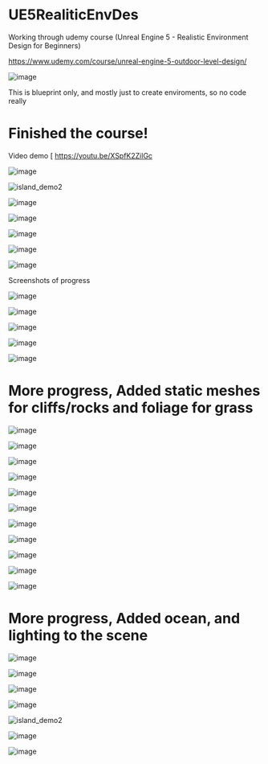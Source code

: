 # UE5RealiticEnvDes
Working through udemy course (Unreal Engine 5 - Realistic Environment Design for Beginners)

https://www.udemy.com/course/unreal-engine-5-outdoor-level-design/

![image](https://user-images.githubusercontent.com/3318539/180628106-1d472873-0100-45d9-a9b5-ab40a4dbfa76.png)

This is blueprint only, and mostly just to create enviroments, so no code really


# Finished the course!

Video demo
[
https://youtu.be/XSpfK2ZilGc

![image](https://user-images.githubusercontent.com/3318539/180394217-8f591824-ba1e-4f29-97ca-dedd00fac729.png)



![island_demo2](https://user-images.githubusercontent.com/3318539/180360949-3e27057b-a120-4170-87d5-c1c6c13fab54.gif)

![image](https://user-images.githubusercontent.com/3318539/180367322-297a56a6-dc7b-4263-9fb8-ba8c6cd1ff14.png)

![image](https://user-images.githubusercontent.com/3318539/180367361-1ab5bbc9-15ce-4558-81ed-c47baa5fa8c1.png)

![image](https://user-images.githubusercontent.com/3318539/180367406-202e70c1-7cb9-4f93-8f97-42de3c77fd59.png)


![image](https://user-images.githubusercontent.com/3318539/180367428-4c610365-4284-4590-a81e-c7f2a0f1aef4.png)

![image](https://user-images.githubusercontent.com/3318539/180367493-58910962-c395-442d-9e24-25889824c251.png)


Screenshots of progress

![image](https://user-images.githubusercontent.com/3318539/179452464-ebfde456-17a7-4a9b-82fb-6380e3d29997.png)


![image](https://user-images.githubusercontent.com/3318539/179452513-37b003a3-625d-471e-b843-0fabbdb7837a.png)



![image](https://user-images.githubusercontent.com/3318539/179452536-defed7fc-54f8-4817-89d7-d0e8a5564131.png)

![image](https://user-images.githubusercontent.com/3318539/179452652-aaa13b41-4c05-4acc-a570-a4c8245d76f1.png)



![image](https://user-images.githubusercontent.com/3318539/179452675-4e966cd2-0974-4d74-a7fa-a566e6832cb6.png)



# More progress, Added static meshes for cliffs/rocks and foliage for grass

![image](https://user-images.githubusercontent.com/3318539/179942581-20ecc05a-978d-48ce-b910-a01e20db27ca.png)


![image](https://user-images.githubusercontent.com/3318539/179942861-725c19f3-dad0-4d27-9f03-84dc782a200e.png)


![image](https://user-images.githubusercontent.com/3318539/179943002-818905f9-bc12-4b0e-91fd-9c49602819ce.png)


![image](https://user-images.githubusercontent.com/3318539/179943084-b460f822-94bc-42f0-a9ef-451d518f2233.png)

![image](https://user-images.githubusercontent.com/3318539/179944852-f7a7b61d-17d2-4dea-ae73-e3c6eefa4ded.png)


![image](https://user-images.githubusercontent.com/3318539/179943226-ad86c1ef-7249-4166-88d4-c2403f89e365.png)


![image](https://user-images.githubusercontent.com/3318539/179943273-7e3f54ac-2298-449a-bbe7-c581d8ec555a.png)


![image](https://user-images.githubusercontent.com/3318539/179943395-d5e5ef1a-a164-4fb6-959a-dab175a56ab5.png)




![image](https://user-images.githubusercontent.com/3318539/179944440-bbda9a6c-a42d-4317-9804-0b467bd1219e.png)



![image](https://user-images.githubusercontent.com/3318539/179944330-8ef19631-8606-431c-8db7-fd74b8893ae3.png)



![image](https://user-images.githubusercontent.com/3318539/179944106-0ba2ff41-894e-4a07-bdd6-685cdaa83b39.png)


# More progress, Added ocean, and lighting to the scene 

![image](https://user-images.githubusercontent.com/3318539/180356607-af18ba0f-f887-4561-87a4-3dba4d1405cc.png)


![image](https://user-images.githubusercontent.com/3318539/180356657-b9a5b83d-25f4-4067-843d-9db807b20561.png)

![image](https://user-images.githubusercontent.com/3318539/180356737-972b146d-124a-4425-8d48-7143844765f8.png)

![image](https://user-images.githubusercontent.com/3318539/180356777-77c9edd4-e61f-4891-bf50-a9702123d615.png)


![island_demo2](https://user-images.githubusercontent.com/3318539/180360949-3e27057b-a120-4170-87d5-c1c6c13fab54.gif)

  
![image](https://user-images.githubusercontent.com/3318539/180361054-f5a3d9d0-a3e8-4179-819d-b571e9335785.png)

![image](https://user-images.githubusercontent.com/3318539/180361087-38b27a04-18a3-4f8d-86c9-4d4bc5dc841e.png)

